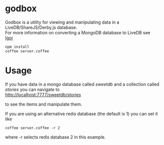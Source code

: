 godbox
======

Godbox is a utility for viewing and manipulating data in a LiveDB/ShareJS/Derby.js database.  
For more information on converting a MongoDB database to LiveDB see [Igor](https://github.com/share/igor)

```
npm install
coffee server.coffee
```

# Usage

If you have data in a mongo database called _sweetdb_ and a collection called _stories_ you can navigate to  
[http://localhost:7777/sweetdb/stories](http://localhost:7777/sweetdb/stories)  

to see the items and manipulate them.  

If you are using an alternative redis database (the default is 1) you can set it like
```
coffee server.coffee -r 2
```
where -r selects redis database 2 in this example.
